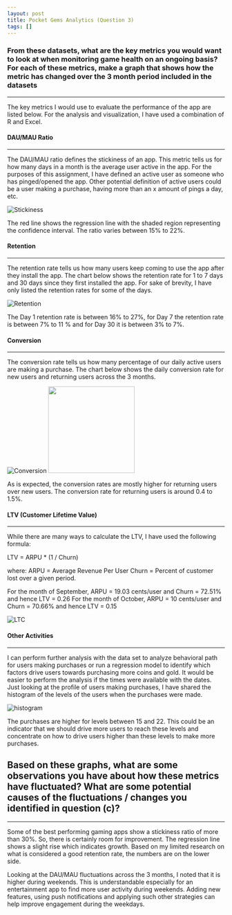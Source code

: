 ```yaml
---
layout: post
title: Pocket Gems Analytics (Question 3)
tags: []
---
```



### From these datasets, what are the key metrics you would want to look at when monitoring game health on an ongoing basis? For each of these metrics, make a graph that shows how the metric has changed over the 3 month period included in the datasets
___
The key metrics I would use to evaluate the performance of the app are listed below. For the analysis and visualization, I have used a combination of R and Excel.


#### DAU/MAU Ratio
---

The DAU/MAU ratio defines the stickiness of an app. This metric tells us for how many days in a month is the average user active in the app. For the purposes of this assignment, I have defined an active user as someone who has pinged/opened the app. Other potential definition of active users could be a user making a purchase, having more than an x amount of pings a day, etc.


![Stickiness](/data-analysis/assets/stickiness.png)

The red line shows the regression line with the shaded region representing the confidence interval. The ratio varies between 15% to 22%.


#### Retention
---
The retention rate tells us how many users keep coming to use the app after they install the app. The chart below shows the retention rate for 1 to 7 days and 30 days since they first installed the app. For sake of brevity, I have only listed the retention rates for some of the days.

![Retention](/data-analysis/assets/retention-chart-short.png)

The Day 1 retention rate is between 16% to 27%, for Day 7 the retention rate is between 7% to 11 % and for Day 30 it is between 3% to 7%.

#### Conversion
---

The conversion rate tells us how many percentage of our daily active users are making a purchase. The chart below shows the daily conversion rate for new users and returning users across the 3 months.

![Conversion](/data-analysis/assets/conversion-rate-pg.png)
<img src="/data-analysis/assets/conversion-legend.png" width="200">

As is expected, the conversion rates are mostly higher for returning users over new users. The conversion rate for returning users is around 0.4 to 1.5%.


#### LTV (Customer Lifetime Value)
---

While there are many ways to calculate the LTV, I have used the following formula:

LTV = ARPU * (1 / Churn)

where: 
ARPU = Average Revenue Per User 
Churn = Percent of customer lost over a given period.

For the month of September, ARPU = 19.03 cents/user and Churn = 72.51% and hence LTV = 0.26 For the month of October, ARPU = 10 cents/user and Churn = 70.66% and hence LTV = 0.15

![LTC](/data-analysis/assets/ltv.png)

#### Other Activities
___


I can perform further analysis with the data set to analyze behavioral path for users making purchases or run a regression model to identify which factors drive users towards purchasing more coins and gold. It would be easier to perform the analysis if the times were available with the dates.
Just looking at the profile of users making purchases, I have shared the histogram of the levels of the users when the purchases were made.

![histogram](/data-analysis/assets/histogram-pg.png)


The purchases are higher for levels between 15 and 22. This could be an indicator that we should drive more users to reach these levels and concentrate on how to drive users higher than these levels to make more purchases.

## Based on these graphs, what are some observations you have about how these metrics have fluctuated? What are some potential causes of the fluctuations / changes you identified in question (c)?
---
Some of the best performing gaming apps show a stickiness ratio of more than 30%. So, there is certainly room for improvement. The regression line shows a slight rise which indicates growth. Based on my limited research on what is considered a good retention rate, the numbers are on the lower side.

Looking at the DAU/MAU fluctuations across the 3 months, I noted that it is higher during weekends. This is understandable especially for an entertainment app to find more user activity during weekends. Adding new features, using push notifications and applying such other strategies can help improve engagement during the weekdays.





